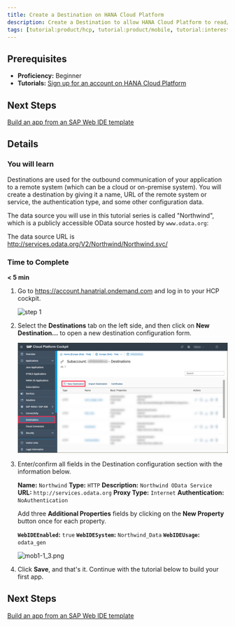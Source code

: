 ```yaml
---
title: Create a Destination on HANA Cloud Platform
description: Create a Destination to allow HANA Cloud Platform to read/write data
tags: [tutorial:product/hcp, tutorial:product/mobile, tutorial:interest/gettingstarted]
---
```


## Prerequisites
 - **Proficiency:** Beginner
 - **Tutorials:** [Sign up for an account on HANA Cloud Platform](http://go.sap.com/developer/tutorials/hcp-create-trial-account.html)

## Next Steps
[Build an app from an SAP Web IDE template](http://go.sap.com/developer/tutorials/hcp-template-mobile-web-app.html)

## Details

### You will learn
Destinations are used for the outbound communication of your application to a remote system (which can be a cloud or on-premise system). You will create a destination by giving it a name, URL of the remote system or service, the authentication type, and some other configuration data.

The data source you will use in this tutorial series is called "Northwind", which is a publicly accessible OData source hosted by ```www.odata.org```:

The data source URL is <http://services.odata.org/V2/Northwind/Northwind.svc/>

### Time to Complete
**< 5 min**

1. Go to <https://account.hanatrial.ondemand.com> and log in to your HCP cockpit.

    ![step 1](https://raw.githubusercontent.com/SAPDocuments/Tutorials/master/tutorials/hcp-create-destination/mob1-1_1.png)

2. Select the **Destinations** tab on the left side, and then click on **New Destination…** to open a new destination configuration form.

    ![mob1-1_2.png](https://raw.githubusercontent.com/SAPDocuments/Tutorials/master/tutorials/hcp-create-destination/mob1-1_2.png)

3. Enter/confirm all fields in the Destination configuration section with the information below.

    **Name:** `Northwind`
    **Type:** `HTTP`
    **Description:** `Northwind OData Service`
    **URL:** `http://services.odata.org`
    **Proxy Type:** `Internet`
    **Authentication:** `NoAuthentication`

    Add three **Additional Properties** fields by clicking on the **New Property** button once for each property.

    **`WebIDEEnabled`:** `true`
    **`WebIDESystem`:** `Northwind_Data`
    **`WebIDEUsage`:** `odata_gen`

    ![mob1-1_3.png](https://raw.githubusercontent.com/SAPDocuments/Tutorials/master/tutorials/hcp-create-destination/mob1-1_3.png)

4. Click **Save**, and that's it. Continue with the tutorial below to build your first app.

## Next Steps
[Build an app from an SAP Web IDE template](http://go.sap.com/developer/tutorials/hcp-template-mobile-web-app.html)
